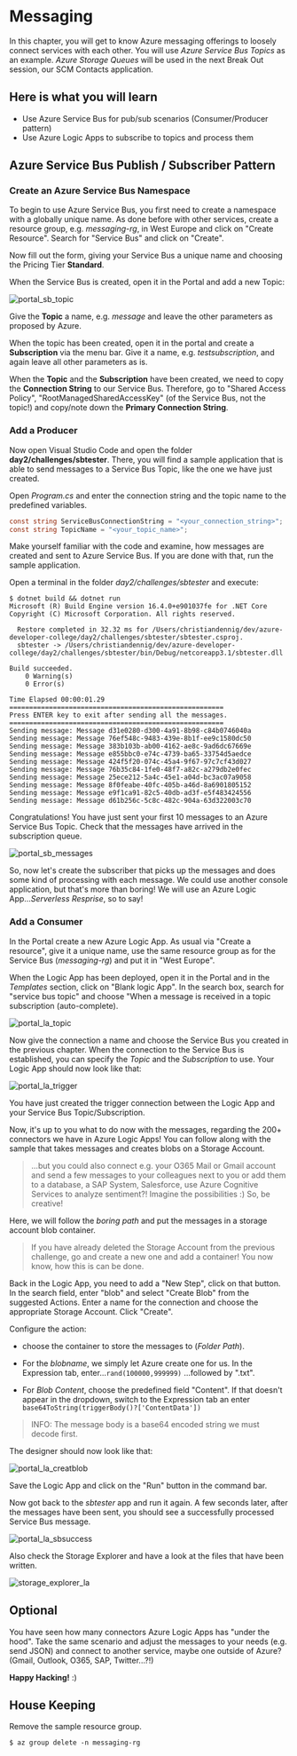 # Messaging

In this chapter, you will get to know Azure messaging offerings to loosely connect services with each other. You will use _Azure Service Bus Topics_ as an example. _Azure Storage Queues_ will be used in the next Break Out session, our SCM Contacts application.

## Here is what you will learn

- Use Azure Service Bus for pub/sub scenarios (Consumer/Producer pattern)
- Use Azure Logic Apps to subscribe to topics and process them

## Azure Service Bus Publish / Subscriber Pattern

### Create an Azure Service Bus Namespace

To begin to use Azure Service Bus, you first need to create a namespace with a globally unique name. As done before with other services, create a resource group, e.g. _messaging-rg_, in West Europe and click on "Create Resource". Search for "Service Bus" and click on "Create".

Now fill out the form, giving your Service Bus a unique name and choosing the Pricing Tier **Standard**.

When the Service Bus is created, open it in the Portal and add a new Topic:

![portal_sb_topic](./img/portal_sb_topic.png "portal_sb_topic")

Give the **Topic** a name, e.g. _message_ and leave the other parameters as proposed by Azure.

When the topic has been created, open it in the portal and create a **Subscription** via the menu bar. Give it a name, e.g. _testsubscription_, and again leave all other parameters as is.

When the **Topic** and the **Subscription** have been created, we need to copy the **Connection String** to our Service Bus. Therefore, go to "Shared Access Policy", "RootManagedSharedAccessKey" (of the Service Bus, not the topic!) and copy/note down the **Primary Connection String**.

### Add a Producer

Now open Visual Studio Code and open the folder **day2/challenges/sbtester**. There, you will find a sample application that is able to send messages to a Service Bus Topic, like the one we have just created.

Open _Program.cs_ and enter the connection string and the topic name to the predefined variables.

```csharp
const string ServiceBusConnectionString = "<your_connection_string>";
const string TopicName = "<your_topic_name>";
```

Make yourself familiar with the code and examine, how messages are created and sent to Azure Service Bus. If you are done with that, run the sample application.

Open a terminal in the folder _day2/challenges/sbtester_ and execute:

```shell
$ dotnet build && dotnet run
Microsoft (R) Build Engine version 16.4.0+e901037fe for .NET Core
Copyright (C) Microsoft Corporation. All rights reserved.

  Restore completed in 32.32 ms for /Users/christiandennig/dev/azure-developer-college/day2/challenges/sbtester/sbtester.csproj.
  sbtester -> /Users/christiandennig/dev/azure-developer-college/day2/challenges/sbtester/bin/Debug/netcoreapp3.1/sbtester.dll

Build succeeded.
    0 Warning(s)
    0 Error(s)

Time Elapsed 00:00:01.29
======================================================
Press ENTER key to exit after sending all the messages.
======================================================
Sending message: Message d31e0280-d300-4a91-8b98-c84b0746040a
Sending message: Message 76ef548c-9483-439e-8b1f-ee9c1580dc50
Sending message: Message 383b103b-ab00-4162-ae8c-9ad6dc67669e
Sending message: Message e855bbc0-e74c-4739-ba65-33754d5aedce
Sending message: Message 424f5f20-074c-45a4-9f67-97c7cf43d027
Sending message: Message 76b35c84-1fe0-48f7-a82c-a279db2e0fec
Sending message: Message 25ece212-5a4c-45e1-a04d-bc3ac07a9058
Sending message: Message 8f0feabe-40fc-405b-a46d-8a6901805152
Sending message: Message e9f1ca91-82c5-40db-ad3f-e5f483424556
Sending message: Message d61b256c-5c8c-482c-904a-63d322003c70
```

Congratulations! You have just sent your first 10 messages to an Azure Service Bus Topic. Check that the messages have arrived in the subscription queue.

![portal_sb_messages](./img/portal_sb_messages.png "portal_sb_messages")

So, now let's create the subscriber that picks up the messages and does some kind of processing with each message. We could use another console application, but that's more than boring! We will use an Azure Logic App..._Serverless Resprise_, so to say!

### Add a Consumer

In the Portal create a new Azure Logic App. As usual via "Create a resource", give it a unique name, use the same resource group as for the Service Bus (_messaging-rg_) and put it in "West Europe".

When the Logic App has been deployed, open it in the Portal and in the _Templates_ section, click on "Blank logic App". In the search box, search for "service bus topic" and choose "When a message is received in a topic subscription (auto-complete).

![portal_la_topic](./img/portal_la_topic.png "portal_la_topic")

Now give the connection a name and choose the Service Bus you created in the previous chapter. When the connection to the Service Bus is established, you can specify the _Topic_ and the _Subscription_ to use. Your Logic App should now look like that:

![portal_la_trigger](./img/portal_la_trigger.png "portal_la_trigger")

You have just created the trigger connection between the Logic App and your Service Bus Topic/Subscription.

Now, it's up to you what to do now with the messages, regarding the 200+ connectors we have in Azure Logic Apps! You can follow along with the sample that takes messages and creates blobs on a Storage Account.

> ...but you could also connect e.g. your O365 Mail or Gmail account and send a few messages to your colleagues next to you or add them to a database, a SAP System, Salesforce, use Azure Cognitive Services to analyze sentiment?! Imagine the possibilities :) So, be creative!

Here, we will follow the _boring path_ and put the messages in a storage account blob container.

> If you have already deleted the Storage Account from the previous challenge, go and create a new one and add a container! You now know, how this is can be done.

Back in the Logic App, you need to add a "New Step", click on that button. In the search field, enter "blob" and select "Create Blob" from the suggested Actions. Enter a name for the connection and choose the appropriate Storage Account. Click "Create".

Configure the action:

- choose the container to store the messages to (_Folder Path_).

- For the _blobname_, we simply let Azure create one for us. In the Expression tab, enter...`rand(100000,999999)` ...followed by ".txt".

- For _Blob Content_, choose the predefined field "Content". If that doesn't appear in the dropdown, switch to the Expression tab an enter `base64ToString(triggerBody()?['ContentData'])`

> INFO: The message body is a base64 encoded string we must decode first.

The designer should now look like that:

![portal_la_creatblob](./img/portal_la_creatblob.png "portal_la_creatblob")

Save the Logic App and click on the "Run" button in the command bar.

Now got back to the _sbtester_ app and run it again. A few seconds later, after the messages have been sent, you should see a successfully processed Service Bus message.

![portal_la_sbsuccess](./img/portal_la_sbsuccess.png "portal_la_sbsuccess")

Also check the Storage Explorer and have a look at the files that have been written.

![storage_explorer_la](./img/storage_explorer_la.png "storage_explorer_la")

## Optional

You have seen how many connectors Azure Logic Apps has "under the hood". Take the same scenario and adjust the messages to your needs (e.g. send JSON) and connect to another service, maybe one outside of Azure? (Gmail, Outlook, O365, SAP, Twitter...?!)

**Happy Hacking!** :)

## House Keeping

Remove the sample resource group.

```shell
$ az group delete -n messaging-rg
```
